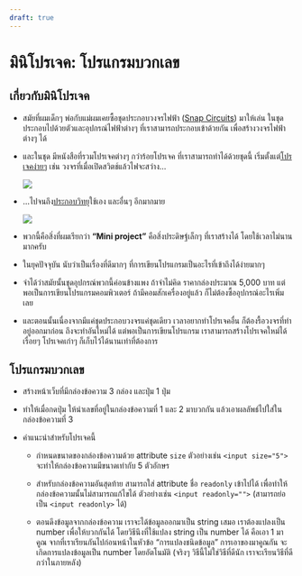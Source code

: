 ```yaml
---
draft: true
---
```


<script setup>
  import HtmlOutput from './components/HtmlOutput.vue'
  import adder from './mini-projects/adder.html?raw'
</script>

# มินิโปรเจค: โปรแกรมบวกเลข

## เกี่ยวกับมินิโปรเจค

- สมัยที่ผมเด็กๆ
  พ่อกับแม่ผมเคยซื้อชุดประกอบวงจรไฟฟ้า ([Snap Circuits](https://en.wikipedia.org/wiki/Snap_Circuits)) มาให้เล่น
  ในชุดประกอบไปด้วยตัวและอุปกรณ์ไฟฟ้าต่างๆ ที่เราสามารถประกอบเข้าด้วยกัน เพื่อสร้างวงจรไฟฟ้าต่างๆ ได้

- และในชุด
  มีหนังสือที่รวมโปรเจคต่างๆ กว่าร้อยโปรเจค ที่เราสามารถทำได้ด้วยชุดนี้
  เริ่มตั้งแต่[โปรเจคง่ายๆ](https://resources.demco.com/snapcircuitsjrmanual.pdf)
  เช่น วงจรที่เมื่อเปิดสวิตช์แล้วไฟจะสว่าง…

  ![](https://im.dt.in.th/ipfs/bafybeibbuqry2c5isho5fmmj35cxu3iq3tifvr3hgesdzandneqbastef4/image.webp)

- …ไปจนถึง[ประกอบวิทยุ](https://www.pololu.com/file/0J174/SnapCircuitProjects306-511.pdf)ใช้เอง และอื่นๆ อีกมากมาย

  ![](https://im.dt.in.th/ipfs/bafybeiash2pirzlogmsacg2o3ozkn7mjcnt3wyvm6uhua5vjzrqimvufyu/image.webp)

- พวกนี้คือสิ่งที่ผมเรียกว่า **“Mini project”** คือสิ่งประดิษฐ์เล็กๆ ที่เราสร้างได้ โดยใช้เวลาไม่นานมากครับ

- ในยุคปัจจุบัน นับว่าเป็นเรื่องที่ดีมากๆ ที่การเขียนโปรแกรมเป็นอะไรที่เข้าถึงได้ง่ายมากๆ

- จำได้ว่าสมัยนั้นชุดอุปกรณ์พวกนี้ค่อนข้างแพง ถ้าจำไม่คิด ราคากล่องประมาณ 5,000 บาท
  แต่พอเป็นการเขียนโปรแกรมคอมพิวเตอร์ ถ้ามีคอมสักเครื่องอยู่แล้ว ก็ไม่ต้องซื้ออุปกรณ์อะไรเพิ่มเลย

- และตอนนั้นเนื่องจากมีแค่ชุดประกอบวงจรแค่ชุดเดียว
  เวลาอยากทำโปรเจคอื่น ก็ต้องรื้อวงจรที่ทำอยู่ออกมาก่อน ถึงจะทำอันใหม่ได้
  แต่พอเป็นการเขียนโปรแกรม เราสามารถสร้างโปรเจคใหม่ได้เรื่อยๆ
  โปรเจคเก่าๆ ก็เก็บไว้ได้นานเท่าที่ต้องการ

## โปรแกรมบวกเลข

<HtmlOutput :html="adder" :height="192" />

- สร้างหน้าเว็บที่มีกล่องข้อความ 3 กล่อง
  และปุ่ม 1 ปุ่ม

- ทำให้เมื่อกดปุ่ม
  ให้นำเลขที่อยู่ในกล่องข้อความที่ 1 และ 2 มาบวกกัน
  แล้วเอาผลลัพธ์ไปใส่ในกล่องข้อความที่ 3

- คำแนะนำสำหรับโปรเจคนี้

  - กำหนดขนาดของกล่องข้อความด้วย attribute `size`
    ตัวอย่างเช่น
    `<input size="5">` จะทำให้กล่องข้อความมีขนาดเท่ากับ 5 ตัวอักษร

  - สำหรับกล่องข้อความอันสุดท้าย
    สามารถใส่ attribute ชื่อ `readonly` เข้าไปได้
    เพื่อทำให้กล่องข้อความนั้นไม่สามารถแก้ไขได้
    ตัวอย่างเช่น
    `<input readonly="">` (สามารถย่อเป็น `<input readonly>` ได้)

  - ตอนดึงข้อมูลจากกล่องข้อความ
    เราจะได้ข้อมูลออกมาเป็น string เสมอ
    เราต้องแปลงเป็น number เพื่อให้บวกกันได้
    โดยวิธีนึงที่ใช้แปลง string เป็น number ได้ คือเอา 1 มาคูณ
    จากที่เราเรียนกันไปก่อนหน้าในหัวข้อ “การแปลงชนิดข้อมูล” การเอาของมาคูณกัน จะเกิดการแปลงข้อมูลเป็น number โดยอัตโนมัติ
    (จริงๆ วิธีนี้ไม่ใช่วิธีที่ดีนัก เราจะเรียนวิธีที่ดีกว่าในภายหลัง)
